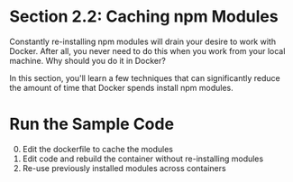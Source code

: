 # Section 2.2: Caching npm Modules

Constantly re-installing npm modules will drain your desire to work
with Docker. After all, you never need to do this when you work from
your local machine. Why should you do it in Docker?

In this section, you'll learn a few techniques that can significantly
reduce the amount of time that Docker spends install npm modules.

# Run the Sample Code

0. Edit the dockerfile to cache the modules
0. Edit code and rebuild the container without re-installing modules
0. Re-use previously installed modules across containers
